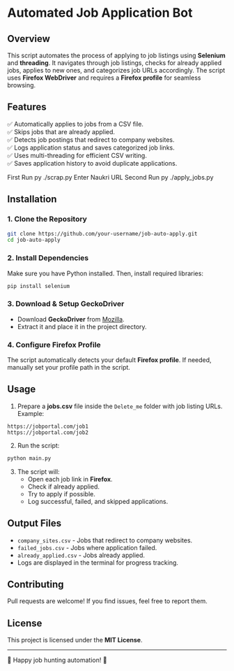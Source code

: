 # Automated Job Application Bot

## Overview
This script automates the process of applying to job listings using **Selenium** and **threading**. It navigates through job listings, checks for already applied jobs, applies to new ones, and categorizes job URLs accordingly. The script uses **Firefox WebDriver** and requires a **Firefox profile** for seamless browsing.

## Features
✅ Automatically applies to jobs from a CSV file.  
✅ Skips jobs that are already applied.  
✅ Detects job postings that redirect to company websites.  
✅ Logs application status and saves categorized job links.  
✅ Uses multi-threading for efficient CSV writing.  
✅ Saves application history to avoid duplicate applications.  

First Run py ./scrap.py
Enter Naukri URL
Second Run py ./apply_jobs.py


## Installation
### 1. Clone the Repository
```sh
git clone https://github.com/your-username/job-auto-apply.git
cd job-auto-apply
```

### 2. Install Dependencies
Make sure you have Python installed. Then, install required libraries:
```sh
pip install selenium
```

### 3. Download & Setup GeckoDriver
- Download **GeckoDriver** from [Mozilla](https://github.com/mozilla/geckodriver/releases).
- Extract it and place it in the project directory.

### 4. Configure Firefox Profile
The script automatically detects your default **Firefox profile**. If needed, manually set your profile path in the script.

## Usage
1. Prepare a **jobs.csv** file inside the `Delete_me` folder with job listing URLs. Example:
```
https://jobportal.com/job1
https://jobportal.com/job2
```
2. Run the script:
```sh
python main.py
```
3. The script will:
   - Open each job link in **Firefox**.
   - Check if already applied.
   - Try to apply if possible.
   - Log successful, failed, and skipped applications.

## Output Files
- `company_sites.csv` - Jobs that redirect to company websites.
- `failed_jobs.csv` - Jobs where application failed.
- `already_applied.csv` - Jobs already applied.
- Logs are displayed in the terminal for progress tracking.

## Contributing
Pull requests are welcome! If you find issues, feel free to report them.

## License
This project is licensed under the **MIT License**.

---
🚀 Happy job hunting automation! 🎯

